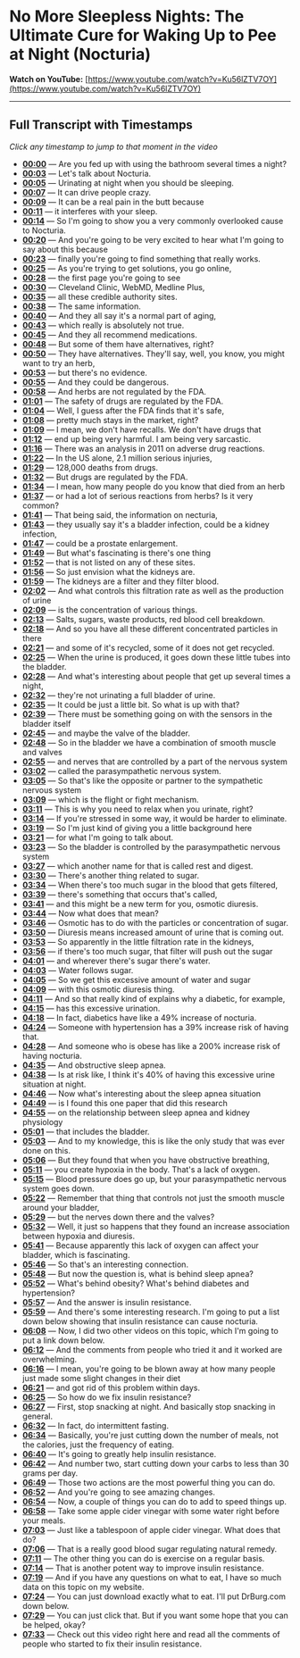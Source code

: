 # No More Sleepless Nights: The Ultimate Cure for Waking Up to Pee at Night (Nocturia)

**Watch on YouTube:** [https://www.youtube.com/watch?v=Ku56lZTV7OY](https://www.youtube.com/watch?v=Ku56lZTV7OY)

---

## Full Transcript with Timestamps

*Click any timestamp to jump to that moment in the video*

- **[00:00](https://www.youtube.com/watch?v=Ku56lZTV7OY&t=0s)** — Are you fed up with using the bathroom several times a night?
- **[00:03](https://www.youtube.com/watch?v=Ku56lZTV7OY&t=3s)** — Let's talk about Nocturia.
- **[00:05](https://www.youtube.com/watch?v=Ku56lZTV7OY&t=5s)** — Urinating at night when you should be sleeping.
- **[00:07](https://www.youtube.com/watch?v=Ku56lZTV7OY&t=7s)** — It can drive people crazy.
- **[00:09](https://www.youtube.com/watch?v=Ku56lZTV7OY&t=9s)** — It can be a real pain in the butt because
- **[00:11](https://www.youtube.com/watch?v=Ku56lZTV7OY&t=11s)** — it interferes with your sleep.
- **[00:14](https://www.youtube.com/watch?v=Ku56lZTV7OY&t=14s)** — So I'm going to show you a very commonly overlooked cause to Nocturia.
- **[00:20](https://www.youtube.com/watch?v=Ku56lZTV7OY&t=20s)** — And you're going to be very excited to hear what I'm going to say about this because
- **[00:23](https://www.youtube.com/watch?v=Ku56lZTV7OY&t=23s)** — finally you're going to find something that really works.
- **[00:25](https://www.youtube.com/watch?v=Ku56lZTV7OY&t=25s)** — As you're trying to get solutions, you go online,
- **[00:28](https://www.youtube.com/watch?v=Ku56lZTV7OY&t=28s)** — the first page you're going to see
- **[00:30](https://www.youtube.com/watch?v=Ku56lZTV7OY&t=30s)** — Cleveland Clinic, WebMD, Medline Plus,
- **[00:35](https://www.youtube.com/watch?v=Ku56lZTV7OY&t=35s)** — all these credible authority sites.
- **[00:38](https://www.youtube.com/watch?v=Ku56lZTV7OY&t=38s)** — The same information.
- **[00:40](https://www.youtube.com/watch?v=Ku56lZTV7OY&t=40s)** — And they all say it's a normal part of aging,
- **[00:43](https://www.youtube.com/watch?v=Ku56lZTV7OY&t=43s)** — which really is absolutely not true.
- **[00:45](https://www.youtube.com/watch?v=Ku56lZTV7OY&t=45s)** — And they all recommend medications.
- **[00:48](https://www.youtube.com/watch?v=Ku56lZTV7OY&t=48s)** — But some of them have alternatives, right?
- **[00:50](https://www.youtube.com/watch?v=Ku56lZTV7OY&t=50s)** — They have alternatives. They'll say, well, you know, you might want to try an herb,
- **[00:53](https://www.youtube.com/watch?v=Ku56lZTV7OY&t=53s)** — but there's no evidence.
- **[00:55](https://www.youtube.com/watch?v=Ku56lZTV7OY&t=55s)** — And they could be dangerous.
- **[00:58](https://www.youtube.com/watch?v=Ku56lZTV7OY&t=58s)** — And herbs are not regulated by the FDA.
- **[01:01](https://www.youtube.com/watch?v=Ku56lZTV7OY&t=61s)** — The safety of drugs are regulated by the FDA.
- **[01:04](https://www.youtube.com/watch?v=Ku56lZTV7OY&t=64s)** — Well, I guess after the FDA finds that it's safe,
- **[01:08](https://www.youtube.com/watch?v=Ku56lZTV7OY&t=68s)** — pretty much stays in the market, right?
- **[01:09](https://www.youtube.com/watch?v=Ku56lZTV7OY&t=69s)** — I mean, we don't have recalls. We don't have drugs that
- **[01:12](https://www.youtube.com/watch?v=Ku56lZTV7OY&t=72s)** — end up being very harmful. I am being very sarcastic.
- **[01:16](https://www.youtube.com/watch?v=Ku56lZTV7OY&t=76s)** — There was an analysis in 2011 on adverse drug reactions.
- **[01:22](https://www.youtube.com/watch?v=Ku56lZTV7OY&t=82s)** — In the US alone, 2.1 million serious injuries,
- **[01:29](https://www.youtube.com/watch?v=Ku56lZTV7OY&t=89s)** — 128,000 deaths from drugs.
- **[01:32](https://www.youtube.com/watch?v=Ku56lZTV7OY&t=92s)** — But drugs are regulated by the FDA.
- **[01:34](https://www.youtube.com/watch?v=Ku56lZTV7OY&t=94s)** — I mean, how many people do you know that died from an herb
- **[01:37](https://www.youtube.com/watch?v=Ku56lZTV7OY&t=97s)** — or had a lot of serious reactions from herbs? Is it very common?
- **[01:41](https://www.youtube.com/watch?v=Ku56lZTV7OY&t=101s)** — That being said, the information on necturia,
- **[01:43](https://www.youtube.com/watch?v=Ku56lZTV7OY&t=103s)** — they usually say it's a bladder infection, could be a kidney infection,
- **[01:47](https://www.youtube.com/watch?v=Ku56lZTV7OY&t=107s)** — could be a prostate enlargement.
- **[01:49](https://www.youtube.com/watch?v=Ku56lZTV7OY&t=109s)** — But what's fascinating is there's one thing
- **[01:52](https://www.youtube.com/watch?v=Ku56lZTV7OY&t=112s)** — that is not listed on any of these sites.
- **[01:56](https://www.youtube.com/watch?v=Ku56lZTV7OY&t=116s)** — So just envision what the kidneys are.
- **[01:59](https://www.youtube.com/watch?v=Ku56lZTV7OY&t=119s)** — The kidneys are a filter and they filter blood.
- **[02:02](https://www.youtube.com/watch?v=Ku56lZTV7OY&t=122s)** — And what controls this filtration rate as well as the production of urine
- **[02:09](https://www.youtube.com/watch?v=Ku56lZTV7OY&t=129s)** — is the concentration of various things.
- **[02:13](https://www.youtube.com/watch?v=Ku56lZTV7OY&t=133s)** — Salts, sugars, waste products, red blood cell breakdown.
- **[02:18](https://www.youtube.com/watch?v=Ku56lZTV7OY&t=138s)** — And so you have all these different concentrated particles in there
- **[02:21](https://www.youtube.com/watch?v=Ku56lZTV7OY&t=141s)** — and some of it's recycled, some of it does not get recycled.
- **[02:25](https://www.youtube.com/watch?v=Ku56lZTV7OY&t=145s)** — When the urine is produced, it goes down these little tubes into the bladder.
- **[02:28](https://www.youtube.com/watch?v=Ku56lZTV7OY&t=148s)** — And what's interesting about people that get up several times a night,
- **[02:32](https://www.youtube.com/watch?v=Ku56lZTV7OY&t=152s)** — they're not urinating a full bladder of urine.
- **[02:35](https://www.youtube.com/watch?v=Ku56lZTV7OY&t=155s)** — It could be just a little bit. So what is up with that?
- **[02:39](https://www.youtube.com/watch?v=Ku56lZTV7OY&t=159s)** — There must be something going on with the sensors in the bladder itself
- **[02:45](https://www.youtube.com/watch?v=Ku56lZTV7OY&t=165s)** — and maybe the valve of the bladder.
- **[02:48](https://www.youtube.com/watch?v=Ku56lZTV7OY&t=168s)** — So in the bladder we have a combination of smooth muscle and valves
- **[02:55](https://www.youtube.com/watch?v=Ku56lZTV7OY&t=175s)** — and nerves that are controlled by a part of the nervous system
- **[03:02](https://www.youtube.com/watch?v=Ku56lZTV7OY&t=182s)** — called the parasympathetic nervous system.
- **[03:05](https://www.youtube.com/watch?v=Ku56lZTV7OY&t=185s)** — So that's like the opposite or partner to the sympathetic nervous system
- **[03:09](https://www.youtube.com/watch?v=Ku56lZTV7OY&t=189s)** — which is the flight or fight mechanism.
- **[03:11](https://www.youtube.com/watch?v=Ku56lZTV7OY&t=191s)** — This is why you need to relax when you urinate, right?
- **[03:14](https://www.youtube.com/watch?v=Ku56lZTV7OY&t=194s)** — If you're stressed in some way, it would be harder to eliminate.
- **[03:19](https://www.youtube.com/watch?v=Ku56lZTV7OY&t=199s)** — So I'm just kind of giving you a little background here
- **[03:21](https://www.youtube.com/watch?v=Ku56lZTV7OY&t=201s)** — for what I'm going to talk about.
- **[03:23](https://www.youtube.com/watch?v=Ku56lZTV7OY&t=203s)** — So the bladder is controlled by the parasympathetic nervous system
- **[03:27](https://www.youtube.com/watch?v=Ku56lZTV7OY&t=207s)** — which another name for that is called rest and digest.
- **[03:30](https://www.youtube.com/watch?v=Ku56lZTV7OY&t=210s)** — There's another thing related to sugar.
- **[03:34](https://www.youtube.com/watch?v=Ku56lZTV7OY&t=214s)** — When there's too much sugar in the blood that gets filtered,
- **[03:39](https://www.youtube.com/watch?v=Ku56lZTV7OY&t=219s)** — there's something that occurs that's called,
- **[03:41](https://www.youtube.com/watch?v=Ku56lZTV7OY&t=221s)** — and this might be a new term for you, osmotic diuresis.
- **[03:44](https://www.youtube.com/watch?v=Ku56lZTV7OY&t=224s)** — Now what does that mean?
- **[03:46](https://www.youtube.com/watch?v=Ku56lZTV7OY&t=226s)** — Osmotic has to do with the particles or concentration of sugar.
- **[03:50](https://www.youtube.com/watch?v=Ku56lZTV7OY&t=230s)** — Diuresis means increased amount of urine that is coming out.
- **[03:53](https://www.youtube.com/watch?v=Ku56lZTV7OY&t=233s)** — So apparently in the little filtration rate in the kidneys,
- **[03:56](https://www.youtube.com/watch?v=Ku56lZTV7OY&t=236s)** — if there's too much sugar, that filter will push out the sugar
- **[04:01](https://www.youtube.com/watch?v=Ku56lZTV7OY&t=241s)** — and wherever there's sugar there's water.
- **[04:03](https://www.youtube.com/watch?v=Ku56lZTV7OY&t=243s)** — Water follows sugar.
- **[04:05](https://www.youtube.com/watch?v=Ku56lZTV7OY&t=245s)** — So we get this excessive amount of water and sugar
- **[04:09](https://www.youtube.com/watch?v=Ku56lZTV7OY&t=249s)** — with this osmotic diuresis thing.
- **[04:11](https://www.youtube.com/watch?v=Ku56lZTV7OY&t=251s)** — And so that really kind of explains why a diabetic, for example,
- **[04:15](https://www.youtube.com/watch?v=Ku56lZTV7OY&t=255s)** — has this excessive urination.
- **[04:18](https://www.youtube.com/watch?v=Ku56lZTV7OY&t=258s)** — In fact, diabetics have like a 49% increase of nocturia.
- **[04:24](https://www.youtube.com/watch?v=Ku56lZTV7OY&t=264s)** — Someone with hypertension has a 39% increase risk of having that.
- **[04:28](https://www.youtube.com/watch?v=Ku56lZTV7OY&t=268s)** — And someone who is obese has like a 200% increase risk of having nocturia.
- **[04:35](https://www.youtube.com/watch?v=Ku56lZTV7OY&t=275s)** — And obstructive sleep apnea.
- **[04:38](https://www.youtube.com/watch?v=Ku56lZTV7OY&t=278s)** — Is at risk like, I think it's 40% of having this excessive urine situation at night.
- **[04:46](https://www.youtube.com/watch?v=Ku56lZTV7OY&t=286s)** — Now what's interesting about the sleep apnea situation
- **[04:49](https://www.youtube.com/watch?v=Ku56lZTV7OY&t=289s)** — is I found this one paper that did this research
- **[04:55](https://www.youtube.com/watch?v=Ku56lZTV7OY&t=295s)** — on the relationship between sleep apnea and kidney physiology
- **[05:01](https://www.youtube.com/watch?v=Ku56lZTV7OY&t=301s)** — that includes the bladder.
- **[05:03](https://www.youtube.com/watch?v=Ku56lZTV7OY&t=303s)** — And to my knowledge, this is like the only study that was ever done on this.
- **[05:06](https://www.youtube.com/watch?v=Ku56lZTV7OY&t=306s)** — But they found that when you have obstructive breathing,
- **[05:11](https://www.youtube.com/watch?v=Ku56lZTV7OY&t=311s)** — you create hypoxia in the body. That's a lack of oxygen.
- **[05:15](https://www.youtube.com/watch?v=Ku56lZTV7OY&t=315s)** — Blood pressure does go up, but your parasympathetic nervous system goes down.
- **[05:22](https://www.youtube.com/watch?v=Ku56lZTV7OY&t=322s)** — Remember that thing that controls not just the smooth muscle around your bladder,
- **[05:29](https://www.youtube.com/watch?v=Ku56lZTV7OY&t=329s)** — but the nerves down there and the valves?
- **[05:32](https://www.youtube.com/watch?v=Ku56lZTV7OY&t=332s)** — Well, it just so happens that they found an increase association between hypoxia and diuresis.
- **[05:41](https://www.youtube.com/watch?v=Ku56lZTV7OY&t=341s)** — Because apparently this lack of oxygen can affect your bladder, which is fascinating.
- **[05:46](https://www.youtube.com/watch?v=Ku56lZTV7OY&t=346s)** — So that's an interesting connection.
- **[05:48](https://www.youtube.com/watch?v=Ku56lZTV7OY&t=348s)** — But now the question is, what is behind sleep apnea?
- **[05:52](https://www.youtube.com/watch?v=Ku56lZTV7OY&t=352s)** — What's behind obesity? What's behind diabetes and hypertension?
- **[05:57](https://www.youtube.com/watch?v=Ku56lZTV7OY&t=357s)** — And the answer is insulin resistance.
- **[05:59](https://www.youtube.com/watch?v=Ku56lZTV7OY&t=359s)** — And there's some interesting research. I'm going to put a list down below showing that insulin resistance can cause nocturia.
- **[06:08](https://www.youtube.com/watch?v=Ku56lZTV7OY&t=368s)** — Now, I did two other videos on this topic, which I'm going to put a link down below.
- **[06:12](https://www.youtube.com/watch?v=Ku56lZTV7OY&t=372s)** — And the comments from people who tried it and it worked are overwhelming.
- **[06:16](https://www.youtube.com/watch?v=Ku56lZTV7OY&t=376s)** — I mean, you're going to be blown away at how many people just made some slight changes in their diet
- **[06:21](https://www.youtube.com/watch?v=Ku56lZTV7OY&t=381s)** — and got rid of this problem within days.
- **[06:25](https://www.youtube.com/watch?v=Ku56lZTV7OY&t=385s)** — So how do we fix insulin resistance?
- **[06:27](https://www.youtube.com/watch?v=Ku56lZTV7OY&t=387s)** — First, stop snacking at night. And basically stop snacking in general.
- **[06:32](https://www.youtube.com/watch?v=Ku56lZTV7OY&t=392s)** — In fact, do intermittent fasting.
- **[06:34](https://www.youtube.com/watch?v=Ku56lZTV7OY&t=394s)** — Basically, you're just cutting down the number of meals, not the calories, just the frequency of eating.
- **[06:40](https://www.youtube.com/watch?v=Ku56lZTV7OY&t=400s)** — It's going to greatly help insulin resistance.
- **[06:42](https://www.youtube.com/watch?v=Ku56lZTV7OY&t=402s)** — And number two, start cutting down your carbs to less than 30 grams per day.
- **[06:49](https://www.youtube.com/watch?v=Ku56lZTV7OY&t=409s)** — Those two actions are the most powerful thing you can do.
- **[06:52](https://www.youtube.com/watch?v=Ku56lZTV7OY&t=412s)** — And you're going to see amazing changes.
- **[06:54](https://www.youtube.com/watch?v=Ku56lZTV7OY&t=414s)** — Now, a couple of things you can do to add to speed things up.
- **[06:58](https://www.youtube.com/watch?v=Ku56lZTV7OY&t=418s)** — Take some apple cider vinegar with some water right before your meals.
- **[07:03](https://www.youtube.com/watch?v=Ku56lZTV7OY&t=423s)** — Just like a tablespoon of apple cider vinegar. What does that do?
- **[07:06](https://www.youtube.com/watch?v=Ku56lZTV7OY&t=426s)** — That is a really good blood sugar regulating natural remedy.
- **[07:11](https://www.youtube.com/watch?v=Ku56lZTV7OY&t=431s)** — The other thing you can do is exercise on a regular basis.
- **[07:14](https://www.youtube.com/watch?v=Ku56lZTV7OY&t=434s)** — That is another potent way to improve insulin resistance.
- **[07:19](https://www.youtube.com/watch?v=Ku56lZTV7OY&t=439s)** — And if you have any questions on what to eat, I have so much data on this topic on my website.
- **[07:24](https://www.youtube.com/watch?v=Ku56lZTV7OY&t=444s)** — You can just download exactly what to eat. I'll put DrBurg.com down below.
- **[07:29](https://www.youtube.com/watch?v=Ku56lZTV7OY&t=449s)** — You can just click that. But if you want some hope that you can be helped, okay?
- **[07:33](https://www.youtube.com/watch?v=Ku56lZTV7OY&t=453s)** — Check out this video right here and read all the comments of people who started to fix their insulin resistance.
